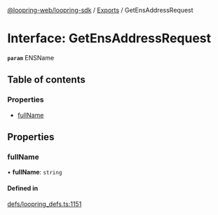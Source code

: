 [@loopring-web/loopring-sdk](../README.md) / [Exports](../modules.md) / GetEnsAddressRequest

# Interface: GetEnsAddressRequest

**`param`** ENSName

## Table of contents

### Properties

- [fullName](GetEnsAddressRequest.md#fullname)

## Properties

### fullName

• **fullName**: `string`

#### Defined in

[defs/loopring_defs.ts:1151](https://github.com/Loopring/loopring_sdk/blob/538bd47/src/defs/loopring_defs.ts#L1151)
